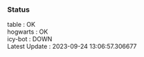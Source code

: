 ### Status


table : OK  
hogwarts : OK  
icy-bot : DOWN  
Latest Update : 2023-09-24 13:06:57.306677

